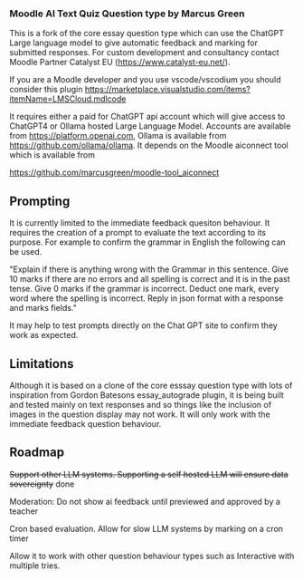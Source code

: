 ###  Moodle AI Text Quiz Question type by Marcus Green

This is a fork of the core essay question type which can use the ChatGPT Large language model to give automatic feedback and marking for submitted responses. For custom development and consultancy contact Moodle Partner Catalyst EU (https://www.catalyst-eu.net/).

If you are a Moodle developer and you use vscode/vscodium you should consider this plugin https://marketplace.visualstudio.com/items?itemName=LMSCloud.mdlcode

It requires either a paid for ChatGPT api account which will give access to ChatGPT4 or Ollama hosted Large Language Model. Accounts are available from https://platform.openai.com, Ollama is available from https://github.com/ollama/ollama. It depends on the Moodle aiconnect tool which is available from

https://github.com/marcusgreen/moodle-tool_aiconnect

## Prompting
It is currently limited to the immediate feedback quesiton behaviour. It requires the creation of a prompt to evaluate the text according to its purpose. For example to confirm the grammar in English the following can be used.

"Explain if there is anything wrong with the Grammar in this sentence.  Give 10 marks if there are no errors and all spelling is correct and it is in the past tense. Give 0 marks if the grammar is incorrect. Deduct one mark,  every word where the spelling is incorrect. Reply in json format with a response and marks fields."

It may help to test prompts directly on the Chat GPT site to confirm they  work as expected.

## Limitations

Although it is based on a clone of the core esssay question type with lots of inspiration from Gordon Batesons essay_autograde plugin, it is being built and tested mainly on text responses and so things like the inclusion of
images in the question display may not work. It will only work with the immediate feedback question behaviour.

## Roadmap
~~Support other LLM systems. Supporting a self hosted LLM will ensure data sovereignty~~ done

Moderation: Do not show ai feedback until previewed and approved by a teacher

Cron based evaluation. Allow for slow LLM systems by marking on a cron timer

Allow it to work with other question behaviour types such as Interactive with multiple tries.
